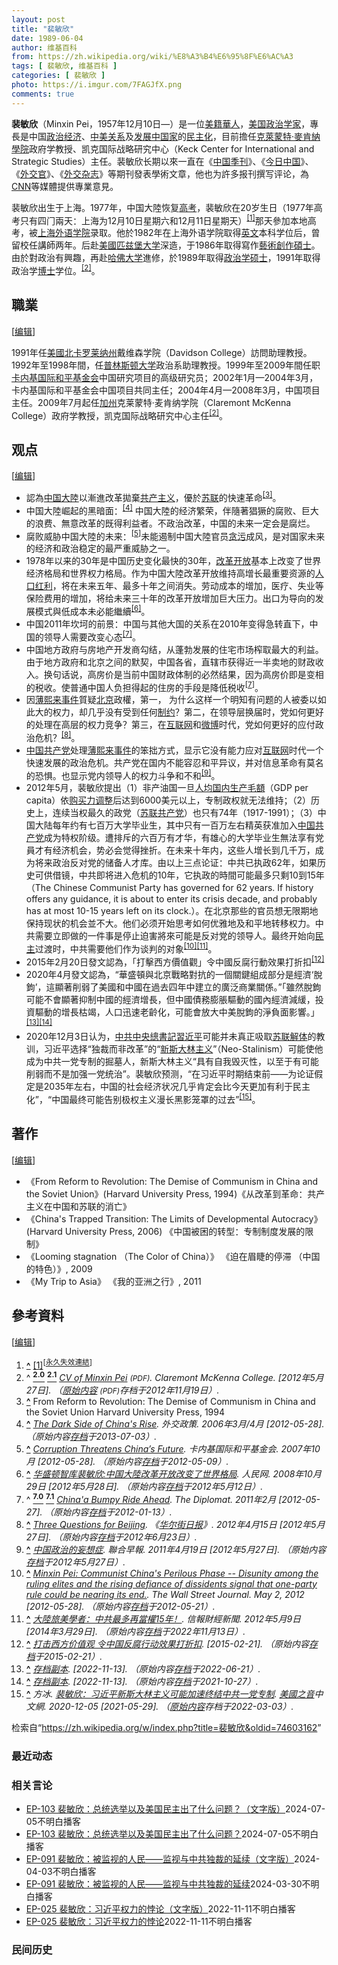 ```yaml
---
layout: post
title: "裴敏欣"
date: 1989-06-04
author: 维基百科
from: https://zh.wikipedia.org/wiki/%E8%A3%B4%E6%95%8F%E6%AC%A3
tags: [ 裴敏欣, 维基百科 ]
categories: [ 裴敏欣 ]
photo: https://i.imgur.com/7FAGJfX.png
comments: true
---
```

<div class="mw-content-ltr mw-parser-output" lang="zh" dir="ltr"><div id="noteTA-b5558f39" class="noteTA"><div class="noteTA-local"><div data-noteta-code="zh-hans:外交学者; zh-tw:外交家; zh-hk:外交家;"></div></div></div>
<style data-mw-deduplicate="TemplateStyles:r83732082">.mw-parser-output .infobox-subbox{padding:0;border:none;margin:-3px;width:auto;min-width:100%;font-size:100%;clear:none;float:none;background-color:transparent}.mw-parser-output .infobox-3cols-child{margin:auto}.mw-parser-output .infobox .navbar{font-size:100%}body.skin-minerva .mw-parser-output .infobox-header,body.skin-minerva .mw-parser-output .infobox-subheader,body.skin-minerva .mw-parser-output .infobox-above,body.skin-minerva .mw-parser-output .infobox-title,body.skin-minerva .mw-parser-output .infobox-image,body.skin-minerva .mw-parser-output .infobox-full-data,body.skin-minerva .mw-parser-output .infobox-below{text-align:center}@media screen{html.skin-theme-clientpref-night .mw-parser-output .infobox-full-data:not(.notheme)>div:not(.notheme)[style]{background:#1f1f23!important;color:#f8f9fa}@media screen and (prefers-color-scheme:dark){html.skin-theme-clientpref-os .mw-parser-output .infobox-full-data:not(.notheme) div:not(.notheme){background:#1f1f23!important;color:#f8f9fa}}html.skin-theme-clientpref-night .mw-parser-output .infobox td div:not(.notheme)[style]{background:transparent!important;color:var(--color-base,#202122)}@media screen and (prefers-color-scheme:dark){html.skin-theme-clientpref-os .mw-parser-output .infobox td div:not(.notheme)[style]{background:transparent!important;color:var(--color-base,#202122)}}html.skin-theme-clientpref-night .mw-parser-output .infobox td div.NavHead:not(.notheme)[style]{background:transparent!important}}@media screen and (prefers-color-scheme:dark){html.skin-theme-clientpref-os .mw-parser-output .infobox td div.NavHead:not(.notheme)[style]{background:transparent!important}}@media(min-width:640px){body.skin--responsive .mw-parser-output .infobox-table{display:table!important}body.skin--responsive .mw-parser-output .infobox-table>caption{display:table-caption!important}body.skin--responsive .mw-parser-output .infobox-table>tbody{display:table-row-group}body.skin--responsive .mw-parser-output .infobox-table tr{display:table-row!important}body.skin--responsive .mw-parser-output .infobox-table th,body.skin--responsive .mw-parser-output .infobox-table td{padding-left:inherit;padding-right:inherit}}</style>
<p><b>裴敏欣</b>（Minxin Pei，1957年12月10日<span class="useeditintro" title="Template:BLP editintro">—</span>）是一位<a href="/wiki/%E7%BE%8E%E7%B1%8D%E8%8F%AF%E4%BA%BA" class="mw-redirect" title="美籍華人">美籍華人</a>，<a href="/wiki/%E7%BE%8E%E5%9B%BD" title="美国">美国</a><a href="/wiki/%E6%94%BF%E6%B2%BB%E5%AD%A6%E5%AE%B6" title="政治学家">政治学家</a>，專長是中国<a href="/wiki/%E6%94%BF%E6%B2%BB" title="政治">政治</a><a href="/wiki/%E7%BB%8F%E6%B5%8E" title="经济">经济</a>、<a href="/wiki/%E4%B8%AD%E7%BE%8E%E5%85%B3%E7%B3%BB" title="中美关系">中美关系</a>及<a href="/wiki/%E5%8F%91%E5%B1%95%E4%B8%AD%E5%9B%BD%E5%AE%B6" title="发展中国家">发展中国家</a>的<a href="/wiki/%E6%B0%91%E4%B8%BB%E5%8C%96" title="民主化">民主化</a>，目前擔任<a href="/wiki/%E5%85%8B%E8%90%8A%E8%92%99%E7%89%B9%C2%B7%E9%BA%A5%E8%82%AF%E7%B4%8D%E5%AD%B8%E9%99%A2" title="克萊蒙特·麥肯納學院">克萊蒙特·麥肯納學院</a>政府学教授、凯克国际战略研究中心（Keck Center for International and Strategic Studies）主任。裴敏欣长期以來一直在《<a href="/wiki/%E4%B8%AD%E5%9B%BD%E5%AD%A3%E5%88%8A" title="中国季刊">中国季刊</a>》、《<a href="/wiki/%E4%BB%8A%E6%97%A5%E4%B8%AD%E5%9B%BD" title="今日中国">今日中国</a>》、《<a href="/wiki/%E5%A4%96%E4%BA%A4%E5%AE%B6_(%E9%9B%9C%E8%AA%8C)" title="外交家 (雜誌)">外交官</a>》、《<a href="/wiki/%E5%A4%96%E4%BA%A4_(%E6%9D%82%E5%BF%97)" title="外交 (杂志)">外交杂志</a>》等期刊發表學術文章，他也为許多报刊撰写评论，為<a href="/wiki/CNN" class="mw-redirect" title="CNN">CNN</a>等媒體提供專業意見。
</p>
<meta property="mw:PageProp/toc">
<div class="mw-heading mw-heading2"></div>
<p>裴敏欣出生于上海。1977年，中国大陸恢复<a href="/wiki/%E6%99%AE%E9%80%9A%E9%AB%98%E7%AD%89%E5%AD%A6%E6%A0%A1%E6%8B%9B%E7%94%9F%E5%85%A8%E5%9B%BD%E7%BB%9F%E4%B8%80%E8%80%83%E8%AF%95" title="普通高等学校招生全国统一考试">高考</a>，裴敏欣在20岁生日（1977年高考只有四门兩天：上海为12月10日星期六和12月11日星期天）<sup id="cite_ref-1" class="reference"><a href="#cite_note-1"><span class="cite-bracket">[</span>1<span class="cite-bracket">]</span></a></sup>那天參加本地高考，被<a href="/wiki/%E4%B8%8A%E6%B5%B7%E5%A4%96%E5%9B%BD%E8%AF%AD%E5%A4%A7%E5%AD%A6" title="上海外国语大学">上海外语学院</a>录取。他於1982年在上海外语学院取得<a href="/wiki/%E8%8B%B1%E6%96%87" class="mw-redirect" title="英文">英文</a>本科学位后，曾留校任講師两年。后赴<a href="/wiki/%E7%BE%8E%E5%9C%8B" class="mw-redirect" title="美國">美國</a><a href="/wiki/%E5%8C%B9%E5%85%B9%E5%A0%A1%E5%A4%A7%E5%AD%A6" class="mw-redirect" title="匹兹堡大学">匹兹堡大学</a>深造，于1986年取得寫作<a href="/wiki/%E8%97%9D%E8%A1%93%E5%89%B5%E4%BD%9C%E7%A2%A9%E5%A3%AB" title="藝術創作碩士">藝術創作碩士</a>。由於對政治有興趣，再赴<a href="/wiki/%E5%93%88%E4%BD%9B%E5%A4%A7%E5%AD%A6" title="哈佛大学">哈佛大学</a>進修，於1989年取得<a href="/wiki/%E6%94%BF%E6%B2%BB%E5%AD%A6" title="政治学">政治学</a><a href="/wiki/%E7%A1%95%E5%A3%AB" title="硕士">硕士</a>，1991年取得政治学<a href="/wiki/%E5%8D%9A%E5%A3%AB" title="博士">博士</a>学位。<sup id="cite_ref-CKC_2-0" class="reference"><a href="#cite_note-CKC-2"><span class="cite-bracket">[</span>2<span class="cite-bracket">]</span></a></sup>。
</p>
<div class="mw-heading mw-heading2"><h2 id="職業"><span id=".E8.81.B7.E6.A5.AD"></span>職業</h2><span class="mw-editsection"><span class="mw-editsection-bracket">[</span><a href="/w/index.php?title=%E8%A3%B4%E6%95%8F%E6%AC%A3&amp;action=edit&amp;section=2" title="编辑章节：職業"><span>编辑</span></a><span class="mw-editsection-bracket">]</span></span></div>
<p>1991年任<a href="/wiki/%E7%BE%8E%E5%9C%8B" class="mw-redirect" title="美國">美國</a><a href="/wiki/%E5%8C%97%E5%8D%A1%E7%BD%97%E8%8E%B1%E7%BA%B3%E5%B7%9E" class="mw-redirect" title="北卡罗莱纳州">北卡罗莱纳州</a>戴维森学院（Davidson College）訪問助理教授。1992年至1998年間，任<a href="/wiki/%E6%99%AE%E6%9E%97%E6%96%AF%E9%A1%BF%E5%A4%A7%E5%AD%A6" title="普林斯顿大学">普林斯顿大学</a>政治系助理教授。1999年至2009年間任职<a href="/wiki/%E5%8D%A1%E5%86%85%E5%9F%BA%E5%9B%BD%E9%99%85%E5%92%8C%E5%B9%B3%E5%9F%BA%E9%87%91%E4%BC%9A" title="卡内基国际和平基金会">卡内基国际和平基金会</a>中国研究项目的高级研究员；2002年1月—2004年3月，卡内基国际和平基金会中国项目共同主任；2004年4月—2008年3月，中国项目主任。2009年7月起任<a href="/wiki/%E5%8A%A0%E5%B7%9E" class="mw-redirect" title="加州">加州</a>克莱蒙特·麦肯纳学院（Claremont McKenna College）政府学教授，凯克国际战略研究中心主任<sup id="cite_ref-CKC_2-1" class="reference"><a href="#cite_note-CKC-2"><span class="cite-bracket">[</span>2<span class="cite-bracket">]</span></a></sup>。
</p>
<div class="mw-heading mw-heading2"><h2 id="观点"><span id=".E8.A7.82.E7.82.B9"></span>观点</h2><span class="mw-editsection"><span class="mw-editsection-bracket">[</span><a href="/w/index.php?title=%E8%A3%B4%E6%95%8F%E6%AC%A3&amp;action=edit&amp;section=3" title="编辑章节：观点"><span>编辑</span></a><span class="mw-editsection-bracket">]</span></span></div>
<ul><li>認為<a href="/wiki/%E4%B8%AD%E5%9B%BD%E5%A4%A7%E9%99%86" title="中国大陆">中国大陸</a>以漸進改革拋棄<a href="/wiki/%E5%85%B1%E4%BA%A7%E4%B8%BB%E4%B9%89" title="共产主义">共产主义</a>，優於<a href="/wiki/%E8%8B%8F%E8%81%94" title="苏联">苏联</a>的快速革命<sup id="cite_ref-3" class="reference"><a href="#cite_note-3"><span class="cite-bracket">[</span>3<span class="cite-bracket">]</span></a></sup>。</li>
<li>中国大陸崛起的黑暗面：<sup id="cite_ref-4" class="reference"><a href="#cite_note-4"><span class="cite-bracket">[</span>4<span class="cite-bracket">]</span></a></sup> 中国大陸的经济繁荣，伴隨著猖獗的腐败、巨大的浪费、無意改革的既得利益者。不政治改革，中国的未来一定会是腐烂。</li>
<li>腐败威胁中国大陸的未来：<sup id="cite_ref-5" class="reference"><a href="#cite_note-5"><span class="cite-bracket">[</span>5<span class="cite-bracket">]</span></a></sup>未能遏制中国大陸官员<a href="/wiki/%E8%B4%AA%E6%B1%A1" title="贪污">贪污</a>成风，是对国家未来的经济和政治稳定的最严重威胁之一。</li>
<li>1978年以来的30年是中国历史变化最快的30年，<a href="/wiki/%E6%94%B9%E9%9D%A9%E5%BC%80%E6%94%BE" title="改革开放">改革开放</a>基本上改变了世界经济格局和世界权力格局。作为中国大陸改革开放维持高增长最重要资源的<a href="/wiki/%E4%BA%BA%E5%8F%A3%E7%BA%A2%E5%88%A9" title="人口红利">人口红利</a>，将在未来五年、最多十年之间消失。劳动成本的增加，医疗、失业等保险费用的增加，将给未来三十年的改革开放增加巨大压力。出口为导向的发展模式與低成本未必能繼續<sup id="cite_ref-6" class="reference"><a href="#cite_note-6"><span class="cite-bracket">[</span>6<span class="cite-bracket">]</span></a></sup>。</li>
<li>中国2011年坎坷的前景：中国与其他大国的关系在2010年变得急转直下，中国的领导人需要改变心态<sup id="cite_ref-坎坷_7-0" class="reference"><a href="#cite_note-坎坷-7"><span class="cite-bracket">[</span>7<span class="cite-bracket">]</span></a></sup>。</li>
<li>中国地方政府与房地产开发商勾结，从蓬勃发展的住宅市场榨取最大的利益。由于地方政府和北京之间的默契，中国各省，直辖市获得近一半卖地的财政收入。换句话说，高房价是当前中国财政体制的必然结果，因为高房价即是变相的税收。使普通中国人负担得起的住房的手段是降低税收<sup id="cite_ref-坎坷_7-1" class="reference"><a href="#cite_note-坎坷-7"><span class="cite-bracket">[</span>7<span class="cite-bracket">]</span></a></sup>。</li>
<li>因<a href="/wiki/%E8%96%84%E7%86%99%E6%9D%A5%E4%BA%8B%E4%BB%B6" title="薄熙来事件">薄熙来事件</a>質疑<a href="/wiki/%E5%8C%97%E4%BA%AC" class="mw-redirect" title="北京">北京</a>政權，第一， 为什么这样一个明知有问题的人被委以如此大的权力，却几乎没有受到任何<a href="/wiki/%E6%AC%8A%E5%8A%9B%E5%88%86%E7%AB%8B" title="權力分立">制约</a>？第二，在领导层换届时，党如何更好的处理在高层的权力竞争？第三，在<a href="/wiki/%E4%BA%92%E8%81%94%E7%BD%91" title="互联网">互联网</a>和<a href="/wiki/%E5%BE%AE%E5%8D%9A" class="mw-redirect" title="微博">微博</a>时代，党如何更好的应付政治危机？<sup id="cite_ref-8" class="reference"><a href="#cite_note-8"><span class="cite-bracket">[</span>8<span class="cite-bracket">]</span></a></sup>。</li>
<li><a href="/wiki/%E4%B8%AD%E5%9B%BD%E5%85%B1%E4%BA%A7%E5%85%9A" title="中国共产党">中国共产党</a>处理<a href="/wiki/%E8%96%84%E7%86%99%E6%9D%A5%E4%BA%8B%E4%BB%B6" title="薄熙来事件">薄熙来事件</a>的笨拙方式，显示它没有能力应对<a href="/wiki/%E4%BA%92%E8%81%94%E7%BD%91" title="互联网">互联网</a>时代一个快速发展的政治危机。共产党在国内不能容忍和平异议，并对信息革命有莫名的恐惧。也显示党内领导人的权力斗争和不和<sup id="cite_ref-9" class="reference"><a href="#cite_note-9"><span class="cite-bracket">[</span>9<span class="cite-bracket">]</span></a></sup>。</li>
<li>2012年5月，裴敏欣提出（1）非产油国一旦<a href="/wiki/%E5%90%84%E5%9B%BD%E4%BA%BA%E5%9D%87%E5%9B%BD%E5%86%85%E7%94%9F%E4%BA%A7%E6%80%BB%E5%80%BC%E5%88%97%E8%A1%A8_(%E8%B4%AD%E4%B9%B0%E5%8A%9B%E5%B9%B3%E4%BB%B7)" class="mw-redirect" title="各国人均国内生产总值列表 (购买力平价)">人均国内生产毛額</a>（GDP per capita）依<a href="/wiki/%E8%B4%AD%E4%B9%B0%E5%8A%9B%E5%B9%B3%E4%BB%B7" title="购买力平价">购买力调整</a>后达到6000美元以上，专制政权就无法维持；（2）历史上，连续当权最久的政党（<a href="/wiki/%E8%8B%8F%E8%81%94%E5%85%B1%E4%BA%A7%E5%85%9A" title="苏联共产党">苏联共产党</a>）也只有74年（1917-1991）；（3）中国大陆每年约有七百万大学毕业生，其中只有一百万左右精英获准加入<a href="/wiki/%E4%B8%AD%E5%9B%BD%E5%85%B1%E4%BA%A7%E5%85%9A" title="中国共产党">中国共产党</a>成为特权阶级。遭排斥的六百万有才华，有雄心的大学毕业生無法享有党員才有经济机会，势必会觉得挫折。在未来十年内，这些人增长到几千万，成为将来政治反对党的储备人才库。由以上三点论证：中共已执政62年，如果历史可供借镜，中共即将进入危机的10年，它执政的時間可能最多只剩10到15年（The Chinese Communist Party has governed for 62 years. If history offers any guidance, it is about to enter its crisis decade, and probably has at most 10-15 years left on its clock.）。在北京那些的官员想无限期地保持现状的机会並不大。他们必须开始思考如何优雅地及和平地转移权力。中共需要立即做的一件事是停止迫害將來可能是反对党的领导人。最终开始向<a href="/wiki/%E6%B0%91%E4%B8%BB" title="民主">民主</a>过渡时，中共需要他们作为谈判的对象<sup id="cite_ref-10" class="reference"><a href="#cite_note-10"><span class="cite-bracket">[</span>10<span class="cite-bracket">]</span></a></sup><sup id="cite_ref-11" class="reference"><a href="#cite_note-11"><span class="cite-bracket">[</span>11<span class="cite-bracket">]</span></a></sup>。</li>
<li>2015年2月20日發文認為，「打擊西方價值觀」令中國反腐行動效果打折扣<sup id="cite_ref-12" class="reference"><a href="#cite_note-12"><span class="cite-bracket">[</span>12<span class="cite-bracket">]</span></a></sup></li>
<li>2020年4月發文認為，“華盛頓與北京戰略對抗的一個關鍵組成部分是經濟‘脫鉤’，這顯著削弱了美國和中國在過去四年中建立的廣泛商業關係。”「雖然脫鉤可能不會顯著抑制中國的經濟增長，但中國債務膨脹驅動的國內經濟減緩，投資驅動的增長枯竭，人口迅速老齡化，可能會放大中美脫鉤的淨負面影響。」<sup id="cite_ref-13" class="reference"><a href="#cite_note-13"><span class="cite-bracket">[</span>13<span class="cite-bracket">]</span></a></sup><sup id="cite_ref-14" class="reference"><a href="#cite_note-14"><span class="cite-bracket">[</span>14<span class="cite-bracket">]</span></a></sup></li>
<li>2020年12月3日认为，<a href="/wiki/%E4%B8%AD%E5%85%B1%E4%B8%AD%E5%A4%AE%E7%B8%BD%E6%9B%B8%E8%A8%98" class="mw-redirect" title="中共中央總書記">中共中央總書記</a><a href="/wiki/%E7%BF%92%E8%BF%91%E5%B9%B3" class="mw-redirect" title="習近平">習近平</a>可能并未真正吸取<a href="/wiki/%E8%8B%8F%E8%81%94%E8%A7%A3%E4%BD%93" title="苏联解体">苏联解体</a>的教训，习近平选择“独裁而非改革”的“<a href="/wiki/%E6%96%B0%E6%96%AF%E5%A4%A7%E6%9E%97%E4%B8%BB%E4%B9%89" title="新斯大林主义">新斯大林主义</a>”（Neo-Stalinism）可能使他成为中共一党专制的掘墓人，新斯大林主义“具有自我毁灭性，以至于有可能削弱而不是加强一党统治”。裴敏欣预测，“在习近平时期结束前——为论证假定是2035年左右，中国的社会经济状况几乎肯定会比今天更加有利于民主化”，“中国最终可能告别极权主义漫长黑影笼罩的过去”<sup id="cite_ref-15" class="reference"><a href="#cite_note-15"><span class="cite-bracket">[</span>15<span class="cite-bracket">]</span></a></sup>。</li></ul>
<div class="mw-heading mw-heading2"><h2 id="著作"><span id=".E8.91.97.E4.BD.9C"></span>著作</h2><span class="mw-editsection"><span class="mw-editsection-bracket">[</span><a href="/w/index.php?title=%E8%A3%B4%E6%95%8F%E6%AC%A3&amp;action=edit&amp;section=4" title="编辑章节：著作"><span>编辑</span></a><span class="mw-editsection-bracket">]</span></span></div>
<ul><li>《From Reform to Revolution: The Demise of Communism in China and the Soviet Union》(Harvard University Press, 1994)《从改革到革命：共产主义在中国和苏联的消亡》</li>
<li>《China's Trapped Transition: The Limits of Developmental Autocracy》(Harvard University Press, 2006) 《中国被困的转型：专制制度发展的限制》</li>
<li>《Looming stagnation （The Color of China）》 《迫在眉睫的停滞 （中国的特色）》, 2009</li>
<li>《My Trip to Asia》 《我的亚洲之行》, 2011</li></ul>
<div class="mw-heading mw-heading2"><h2 id="參考資料"><span id=".E5.8F.83.E8.80.83.E8.B3.87.E6.96.99"></span>參考資料</h2><span class="mw-editsection"><span class="mw-editsection-bracket">[</span><a href="/w/index.php?title=%E8%A3%B4%E6%95%8F%E6%AC%A3&amp;action=edit&amp;section=5" title="编辑章节：參考資料"><span>编辑</span></a><span class="mw-editsection-bracket">]</span></span></div>
<div class="reflist" style="list-style-type: decimal;">
<ol class="references">
<li id="cite_note-1"><span class="mw-cite-backlink"><b><a href="#cite_ref-1">^</a></b></span> <span class="reference-text"><a rel="nofollow" class="external autonumber" href="http://archives.cnd.org/HXWK/author/CHEN-Xiangyang/kd071022-2.gb.html忆1977年高考">[1]</a><sup class="noprint Inline-Template"><span style="white-space: nowrap;">[<a href="/wiki/Wikipedia:%E5%A4%B1%E6%95%88%E9%93%BE%E6%8E%A5" title="Wikipedia:失效链接"><span title="自2018年6月失效">永久失效連結</span></a>]</span></sup></span>
</li>
<li id="cite_note-CKC-2"><span class="mw-cite-backlink">^ <a href="#cite_ref-CKC_2-0"><sup><b>2.0</b></sup></a> <a href="#cite_ref-CKC_2-1"><sup><b>2.1</b></sup></a></span> <span class="reference-text"><cite class="citation web"><a rel="nofollow" class="external text" href="https://web.archive.org/web/20121119001507/http://www.claremontmckenna.edu/govt/CV/mpei_june2011.pdf">CV of Minxin Pei</a> <span style="font-size:85%;">(PDF)</span>. Claremont McKenna College.  <span class="reference-accessdate"> [2012年5月27日]</span>. （<a rel="nofollow" class="external text" href="http://www.claremontmckenna.edu/govt/CV/mpei_june2011.pdf">原始内容</a> <span style="font-size:85%;">(PDF)</span>存档于2012年11月19日）.</cite><span title="ctx_ver=Z39.88-2004&amp;rfr_id=info%3Asid%2Fzh.wikipedia.org%3A%E8%A3%B4%E6%95%8F%E6%AC%A3&amp;rft.btitle=CV+of+Minxin+Pei&amp;rft.genre=unknown&amp;rft.pub=Claremont+McKenna+College&amp;rft_id=http%3A%2F%2Fwww.claremontmckenna.edu%2Fgovt%2FCV%2Fmpei_june2011.pdf&amp;rft_val_fmt=info%3Aofi%2Ffmt%3Akev%3Amtx%3Abook" class="Z3988"><span style="display:none;">&nbsp;</span></span></span>
</li>
<li id="cite_note-3"><span class="mw-cite-backlink"><b><a href="#cite_ref-3">^</a></b></span> <span class="reference-text">From Reform to Revolution: The Demise of Communism in China and the Soviet Union Harvard University Press, 1994</span>
</li>
<li id="cite_note-4"><span class="mw-cite-backlink"><b><a href="#cite_ref-4">^</a></b></span> <span class="reference-text"><cite class="citation web"><a rel="nofollow" class="external text" href="http://www.carnegieendowment.org/2006/03/01/dark-side-of-china-s-rise/a5i">The Dark Side of China's Rise</a>. 外交政策. 2006年3月/4月 <span class="reference-accessdate"> [<span class="nowrap">2012-05-28</span>]</span>. （原始内容<a rel="nofollow" class="external text" href="https://web.archive.org/web/20130703185620/http://carnegieendowment.org/2006/03/01/dark-side-of-china-s-rise/a5i">存档</a>于2013-07-03）.</cite><span title="ctx_ver=Z39.88-2004&amp;rfr_id=info%3Asid%2Fzh.wikipedia.org%3A%E8%A3%B4%E6%95%8F%E6%AC%A3&amp;rft.btitle=The+Dark+Side+of+China%27s+Rise&amp;rft.genre=unknown&amp;rft.pub=%E5%A4%96%E4%BA%A4%E6%94%BF%E7%AD%96&amp;rft_id=http%3A%2F%2Fwww.carnegieendowment.org%2F2006%2F03%2F01%2Fdark-side-of-china-s-rise%2Fa5i&amp;rft_val_fmt=info%3Aofi%2Ffmt%3Akev%3Amtx%3Abook" class="Z3988"><span style="display:none;">&nbsp;</span></span> <span style="display:none;font-size:100%" class="error citation-comment">请检查<code style="color:inherit; border:inherit; padding:inherit;">|date=</code>中的日期值 (<a href="/wiki/Help:%E5%BC%95%E6%96%87%E6%A0%BC%E5%BC%8F1%E9%94%99%E8%AF%AF#bad_date" title="Help:引文格式1错误">帮助</a>)</span></span>
</li>
<li id="cite_note-5"><span class="mw-cite-backlink"><b><a href="#cite_ref-5">^</a></b></span> <span class="reference-text"><cite class="citation web"><a rel="nofollow" class="external text" href="http://www.carnegieendowment.org/2007/10/09/corruption-threatens-china-s-future/d5z">Corruption Threatens China’s Future</a>. 卡内基国际和平基金会. 2007年10月 <span class="reference-accessdate"> [<span class="nowrap">2012-05-28</span>]</span>. （原始内容<a rel="nofollow" class="external text" href="https://web.archive.org/web/20120509194931/http://www.carnegieendowment.org/2007/10/09/corruption%2Dthreatens%2Dchina%2Ds%2Dfuture/d5z">存档</a>于2012-05-09）.</cite><span title="ctx_ver=Z39.88-2004&amp;rfr_id=info%3Asid%2Fzh.wikipedia.org%3A%E8%A3%B4%E6%95%8F%E6%AC%A3&amp;rft.btitle=Corruption+Threatens+China%E2%80%99s+Future&amp;rft.date=2007-10&amp;rft.genre=unknown&amp;rft.pub=%E5%8D%A1%E5%86%85%E5%9F%BA%E5%9B%BD%E9%99%85%E5%92%8C%E5%B9%B3%E5%9F%BA%E9%87%91%E4%BC%9A&amp;rft_id=http%3A%2F%2Fwww.carnegieendowment.org%2F2007%2F10%2F09%2Fcorruption-threatens-china-s-future%2Fd5z&amp;rft_val_fmt=info%3Aofi%2Ffmt%3Akev%3Amtx%3Abook" class="Z3988"><span style="display:none;">&nbsp;</span></span></span>
</li>
<li id="cite_note-6"><span class="mw-cite-backlink"><b><a href="#cite_ref-6">^</a></b></span> <span class="reference-text"><cite class="citation news"><a rel="nofollow" class="external text" href="http://world.people.com.cn/GB/14549/8250685.html">华盛顿智库裴敏欣:中国大陸改革开放改变了世界格局</a>. 人民网. 2008年10月29日 <span class="reference-accessdate"> [2012年5月28日]</span>. （原始内容<a rel="nofollow" class="external text" href="https://web.archive.org/web/20120512024216/http://world.people.com.cn/GB/14549/8250685.html">存档</a>于2012年5月12日）.</cite><span title="ctx_ver=Z39.88-2004&amp;rfr_id=info%3Asid%2Fzh.wikipedia.org%3A%E8%A3%B4%E6%95%8F%E6%AC%A3&amp;rft.atitle=%E5%8D%8E%E7%9B%9B%E9%A1%BF%E6%99%BA%E5%BA%93%E8%A3%B4%E6%95%8F%E6%AC%A3%3A%E4%B8%AD%E5%9B%BD%E5%A4%A7%E9%99%B8%E6%94%B9%E9%9D%A9%E5%BC%80%E6%94%BE%E6%94%B9%E5%8F%98%E4%BA%86%E4%B8%96%E7%95%8C%E6%A0%BC%E5%B1%80&amp;rft.date=2008-10-29&amp;rft.genre=article&amp;rft_id=http%3A%2F%2Fworld.people.com.cn%2FGB%2F14549%2F8250685.html&amp;rft_val_fmt=info%3Aofi%2Ffmt%3Akev%3Amtx%3Ajournal" class="Z3988"><span style="display:none;">&nbsp;</span></span></span>
</li>
<li id="cite_note-坎坷-7"><span class="mw-cite-backlink">^ <a href="#cite_ref-坎坷_7-0"><sup><b>7.0</b></sup></a> <a href="#cite_ref-坎坷_7-1"><sup><b>7.1</b></sup></a></span> <span class="reference-text"><cite class="citation web"><a rel="nofollow" class="external text" href="http://the-diplomat.com/whats-next-china/chinas-bumpy-ride-ahead/?utm_source=feedburner&amp;utm_medium=feed&amp;utm_campaign=Feed:+the-diplomat+(The+Diplomat+RSS)">China'a Bumpy Ride Ahead</a>. The Diplomat. 2011年2月 <span class="reference-accessdate"> [<span class="nowrap">2012-05-27</span>]</span>. （原始内容<a rel="nofollow" class="external text" href="https://web.archive.org/web/20120113183320/http://the-diplomat.com/whats-next-china/chinas-bumpy-ride-ahead/?utm_source=feedburner&amp;utm_medium=feed&amp;utm_campaign=Feed:+the-diplomat+(The+Diplomat+RSS)">存档</a>于2012-01-13）.</cite><span title="ctx_ver=Z39.88-2004&amp;rfr_id=info%3Asid%2Fzh.wikipedia.org%3A%E8%A3%B4%E6%95%8F%E6%AC%A3&amp;rft.btitle=China%27a+Bumpy+Ride+Ahead&amp;rft.date=2011-02&amp;rft.genre=unknown&amp;rft.pub=The+Diplomat&amp;rft_id=http%3A%2F%2Fthe-diplomat.com%2Fwhats-next-china%2Fchinas-bumpy-ride-ahead%2F%3Futm_source%3Dfeedburner%26utm_medium%3Dfeed%26utm_campaign%3DFeed%3A%2Bthe-diplomat%2B%28The%2BDiplomat%2BRSS%29&amp;rft_val_fmt=info%3Aofi%2Ffmt%3Akev%3Amtx%3Abook" class="Z3988"><span style="display:none;">&nbsp;</span></span></span>
</li>
<li id="cite_note-8"><span class="mw-cite-backlink"><b><a href="#cite_ref-8">^</a></b></span> <span class="reference-text"><cite class="citation news"><a rel="nofollow" class="external text" href="http://online.wsj.com/article/SB10001424052702304299304577345420696392252.html">Three Questions for Beijing</a>. 《<a href="/wiki/%E5%8D%8E%E5%B0%94%E8%A1%97%E6%97%A5%E6%8A%A5" title="华尔街日报">华尔街日报</a>》. 2012年4月15日 <span class="reference-accessdate"> [2012年5月27日]</span>. （原始内容<a rel="nofollow" class="external text" href="https://web.archive.org/web/20120623095346/http://online.wsj.com/article/SB10001424052702304299304577345420696392252.html">存档</a>于2012年6月23日）.</cite><span title="ctx_ver=Z39.88-2004&amp;rfr_id=info%3Asid%2Fzh.wikipedia.org%3A%E8%A3%B4%E6%95%8F%E6%AC%A3&amp;rft.atitle=Three+Questions+for+Beijing&amp;rft.date=2012-04-15&amp;rft.genre=article&amp;rft_id=http%3A%2F%2Fonline.wsj.com%2Farticle%2FSB10001424052702304299304577345420696392252.html&amp;rft_val_fmt=info%3Aofi%2Ffmt%3Akev%3Amtx%3Ajournal" class="Z3988"><span style="display:none;">&nbsp;</span></span></span>
</li>
<li id="cite_note-9"><span class="mw-cite-backlink"><b><a href="#cite_ref-9">^</a></b></span> <span class="reference-text"><cite class="citation news"><a rel="nofollow" class="external text" href="http://www.zaobao.com/special/forum/pages8/forum_zp120419.shtml">中国政治的妄想症</a>. 聯合早報. 2011年4月19日 <span class="reference-accessdate"> [2012年5月27日]</span>. （原始内容<a rel="nofollow" class="external text" href="https://web.archive.org/web/20120527111334/http://www.zaobao.com/special/forum/pages8/forum_zp120419.shtml">存档</a>于2012年5月27日）.</cite><span title="ctx_ver=Z39.88-2004&amp;rfr_id=info%3Asid%2Fzh.wikipedia.org%3A%E8%A3%B4%E6%95%8F%E6%AC%A3&amp;rft.atitle=%E4%B8%AD%E5%9B%BD%E6%94%BF%E6%B2%BB%E7%9A%84%E5%A6%84%E6%83%B3%E7%97%87&amp;rft.date=2011-04-19&amp;rft.genre=article&amp;rft_id=http%3A%2F%2Fwww.zaobao.com%2Fspecial%2Fforum%2Fpages8%2Fforum_zp120419.shtml&amp;rft_val_fmt=info%3Aofi%2Ffmt%3Akev%3Amtx%3Ajournal" class="Z3988"><span style="display:none;">&nbsp;</span></span></span>
</li>
<li id="cite_note-10"><span class="mw-cite-backlink"><b><a href="#cite_ref-10">^</a></b></span> <span class="reference-text"><cite class="citation news"><a rel="nofollow" class="external text" href="http://online.wsj.com/article/SB10001424052702304746604577380073854822072.html">Minxin Pei: Communist China's Perilous Phase -- Disunity among the ruling elites and the rising defiance of dissidents signal that one-party rule could be nearing its end.</a>. The Wall Street Journal. May 2, 2012 <span class="reference-accessdate"> [<span class="nowrap">2012-05-28</span>]</span>. （原始内容<a rel="nofollow" class="external text" href="https://web.archive.org/web/20120521031152/http://online.wsj.com/article/SB10001424052702304746604577380073854822072.html">存档</a>于2012-05-21）.</cite><span title="ctx_ver=Z39.88-2004&amp;rfr_id=info%3Asid%2Fzh.wikipedia.org%3A%E8%A3%B4%E6%95%8F%E6%AC%A3&amp;rft.atitle=Minxin+Pei%3A+Communist+China%27s+Perilous+Phase+--+Disunity+among+the+ruling+elites+and+the+rising+defiance+of+dissidents+signal+that+one-party+rule+could+be+nearing+its+end.&amp;rft.date=2012-05-02&amp;rft.genre=article&amp;rft_id=http%3A%2F%2Fonline.wsj.com%2Farticle%2FSB10001424052702304746604577380073854822072.html&amp;rft_val_fmt=info%3Aofi%2Ffmt%3Akev%3Amtx%3Ajournal" class="Z3988"><span style="display:none;">&nbsp;</span></span></span>
</li>
<li id="cite_note-11"><span class="mw-cite-backlink"><b><a href="#cite_ref-11">^</a></b></span> <span class="reference-text"><cite class="citation news"><a rel="nofollow" class="external text" href="https://www.hkej.com/template/forum/php/forum_details.php?blog_posts_id=84883">大陸旅美學者：中共最多再當權15年！</a>. 信報財經新聞. 2012年5月9日 <span class="reference-accessdate"> [2014年3月29日]</span>. （原始内容<a rel="nofollow" class="external text" href="https://web.archive.org/web/20221113183117/http://forum.hkej.com/forum/index.html">存档</a>于2022年11月13日）.</cite><span title="ctx_ver=Z39.88-2004&amp;rfr_id=info%3Asid%2Fzh.wikipedia.org%3A%E8%A3%B4%E6%95%8F%E6%AC%A3&amp;rft.atitle=%E5%A4%A7%E9%99%B8%E6%97%85%E7%BE%8E%E5%AD%B8%E8%80%85%EF%BC%9A%E4%B8%AD%E5%85%B1%E6%9C%80%E5%A4%9A%E5%86%8D%E7%95%B6%E6%AC%8A15%E5%B9%B4%EF%BC%81&amp;rft.date=2012-05-09&amp;rft.genre=article&amp;rft_id=https%3A%2F%2Fwww.hkej.com%2Ftemplate%2Fforum%2Fphp%2Fforum_details.php%3Fblog_posts_id%3D84883&amp;rft_val_fmt=info%3Aofi%2Ffmt%3Akev%3Amtx%3Ajournal" class="Z3988"><span style="display:none;">&nbsp;</span></span></span>
</li>
<li id="cite_note-12"><span class="mw-cite-backlink"><b><a href="#cite_ref-12">^</a></b></span> <span class="reference-text"><cite class="citation web"><a rel="nofollow" class="external text" href="http://www.nanzao.com/sc/china/48281/da-ji-xi-fang-jie-zhi-guan-ling-zhong-guo-fan-fu-xing-dong-xiao-guo-da-zhe-kou">打击西方价值观 令中国反腐行动效果打折扣</a>.  <span class="reference-accessdate"> [<span class="nowrap">2015-02-21</span>]</span>. （原始内容<a rel="nofollow" class="external text" href="https://web.archive.org/web/20150221055420/http://www.nanzao.com/sc/china/48281/da-ji-xi-fang-jie-zhi-guan-ling-zhong-guo-fan-fu-xing-dong-xiao-guo-da-zhe-kou">存档</a>于2015-02-21）.</cite><span title="ctx_ver=Z39.88-2004&amp;rfr_id=info%3Asid%2Fzh.wikipedia.org%3A%E8%A3%B4%E6%95%8F%E6%AC%A3&amp;rft.btitle=%E6%89%93%E5%87%BB%E8%A5%BF%E6%96%B9%E4%BB%B7%E5%80%BC%E8%A7%82+%E4%BB%A4%E4%B8%AD%E5%9B%BD%E5%8F%8D%E8%85%90%E8%A1%8C%E5%8A%A8%E6%95%88%E6%9E%9C%E6%89%93%E6%8A%98%E6%89%A3&amp;rft.genre=unknown&amp;rft_id=http%3A%2F%2Fwww.nanzao.com%2Fsc%2Fchina%2F48281%2Fda-ji-xi-fang-jie-zhi-guan-ling-zhong-guo-fan-fu-xing-dong-xiao-guo-da-zhe-kou&amp;rft_val_fmt=info%3Aofi%2Ffmt%3Akev%3Amtx%3Abook" class="Z3988"><span style="display:none;">&nbsp;</span></span></span>
</li>
<li id="cite_note-13"><span class="mw-cite-backlink"><b><a href="#cite_ref-13">^</a></b></span> <span class="reference-text"><cite class="citation web"><a rel="nofollow" class="external text" href="https://www.foreignaffairs.com/press/2020-04-03/chinas-coming-upheaval">存档副本</a>.  <span class="reference-accessdate"> [<span class="nowrap">2022-11-13</span>]</span>. （原始内容<a rel="nofollow" class="external text" href="https://web.archive.org/web/20220621093221/https://www.foreignaffairs.com/press/2020-04-03/chinas-coming-upheaval">存档</a>于2022-06-21）.</cite><span title="ctx_ver=Z39.88-2004&amp;rfr_id=info%3Asid%2Fzh.wikipedia.org%3A%E8%A3%B4%E6%95%8F%E6%AC%A3&amp;rft.btitle=%E5%AD%98%E6%A1%A3%E5%89%AF%E6%9C%AC&amp;rft.genre=unknown&amp;rft_id=https%3A%2F%2Fwww.foreignaffairs.com%2Fpress%2F2020-04-03%2Fchinas-coming-upheaval&amp;rft_val_fmt=info%3Aofi%2Ffmt%3Akev%3Amtx%3Abook" class="Z3988"><span style="display:none;">&nbsp;</span></span></span>
</li>
<li id="cite_note-14"><span class="mw-cite-backlink"><b><a href="#cite_ref-14">^</a></b></span> <span class="reference-text"><cite class="citation web"><a rel="nofollow" class="external text" href="https://www.foreignaffairs.com/events/2020-05-06/foreign-affairs-mayjune-2020-issue-launch-webinar-chinas-coming-upheaval">存档副本</a>.  <span class="reference-accessdate"> [<span class="nowrap">2022-11-13</span>]</span>. （原始内容<a rel="nofollow" class="external text" href="https://web.archive.org/web/20211027013005/https://www.foreignaffairs.com/events/2020-05-06/foreign-affairs-mayjune-2020-issue-launch-webinar-chinas-coming-upheaval">存档</a>于2021-10-27）.</cite><span title="ctx_ver=Z39.88-2004&amp;rfr_id=info%3Asid%2Fzh.wikipedia.org%3A%E8%A3%B4%E6%95%8F%E6%AC%A3&amp;rft.btitle=%E5%AD%98%E6%A1%A3%E5%89%AF%E6%9C%AC&amp;rft.genre=unknown&amp;rft_id=https%3A%2F%2Fwww.foreignaffairs.com%2Fevents%2F2020-05-06%2Fforeign-affairs-mayjune-2020-issue-launch-webinar-chinas-coming-upheaval&amp;rft_val_fmt=info%3Aofi%2Ffmt%3Akev%3Amtx%3Abook" class="Z3988"><span style="display:none;">&nbsp;</span></span></span>
</li>
<li id="cite_note-15"><span class="mw-cite-backlink"><b><a href="#cite_ref-15">^</a></b></span> <span class="reference-text"><cite class="citation web">方冰. <a rel="nofollow" class="external text" href="https://web.archive.org/web/20220303193052/https://www.voachinese.com/a/totalitarianism-long-dark-shadow-over-china-minxin-pei-ned-xi-jinping/5687845.html">裴敏欣：习近平新斯大林主义可能加速终结中共一党专制</a>. <a href="/wiki/%E7%BE%8E%E5%9C%8B%E4%B9%8B%E9%9F%B3" class="mw-redirect" title="美國之音">美國之音</a>中文網. 2020-12-05 <span class="reference-accessdate"> [<span class="nowrap">2021-05-29</span>]</span>. （<a rel="nofollow" class="external text" href="https://www.voachinese.com/a/totalitarianism-long-dark-shadow-over-china-minxin-pei-ned-xi-jinping/5687845.html">原始内容</a>存档于2022-03-03）.</cite><span title="ctx_ver=Z39.88-2004&amp;rfr_id=info%3Asid%2Fzh.wikipedia.org%3A%E8%A3%B4%E6%95%8F%E6%AC%A3&amp;rft.au=%E6%96%B9%E5%86%B0&amp;rft.btitle=%E8%A3%B4%E6%95%8F%E6%AC%A3%EF%BC%9A%E4%B9%A0%E8%BF%91%E5%B9%B3%E6%96%B0%E6%96%AF%E5%A4%A7%E6%9E%97%E4%B8%BB%E4%B9%89%E5%8F%AF%E8%83%BD%E5%8A%A0%E9%80%9F%E7%BB%88%E7%BB%93%E4%B8%AD%E5%85%B1%E4%B8%80%E5%85%9A%E4%B8%93%E5%88%B6&amp;rft.date=2020-12-05&amp;rft.genre=unknown&amp;rft.pub=%E7%BE%8E%E5%9C%8B%E4%B9%8B%E9%9F%B3%E4%B8%AD%E6%96%87%E7%B6%B2&amp;rft_id=https%3A%2F%2Fwww.voachinese.com%2Fa%2Ftotalitarianism-long-dark-shadow-over-china-minxin-pei-ned-xi-jinping%2F5687845.html&amp;rft_val_fmt=info%3Aofi%2Ffmt%3Akev%3Amtx%3Abook" class="Z3988"><span style="display:none;">&nbsp;</span></span></span>
</li>
</ol></div>
<!-- 
NewPP limit report
Parsed by mw‐web.codfw.main‐54459cd444‐k97hk
Cached time: 20240820052218
Cache expiry: 2592000
Reduced expiry: false
Complications: [show‐toc]
CPU time usage: 0.361 seconds
Real time usage: 0.471 seconds
Preprocessor visited node count: 3725/1000000
Post‐expand include size: 38895/2097152 bytes
Template argument size: 3175/2097152 bytes
Highest expansion depth: 30/100
Expensive parser function count: 0/500
Unstrip recursion depth: 0/20
Unstrip post‐expand size: 21687/5000000 bytes
Lua time usage: 0.135/10.000 seconds
Lua memory usage: 5205860/52428800 bytes
Number of Wikibase entities loaded: 1/400
-->
<!--
Transclusion expansion time report (%,ms,calls,template)
100.00%  399.385      1 -total
 43.61%  174.168      1 Template:Infobox_Person
 37.48%  149.679      1 Template:Reflist
 33.55%  134.012      1 Template:Infobox_person/core
 29.54%  117.976      1 Template:Infobox
 17.32%   69.170      8 Template:Cite_web
 12.39%   49.490      1 Template:NoteTA
 11.52%   46.010      1 Template:Dead_link
 10.23%   40.840      5 Template:Br_separated_entries
 10.18%   40.676      1 Template:Fix
-->

<!-- Saved in parser cache with key zhwiki:pcache:idhash:2729102-0!canonical!zh and timestamp 20240820052218 and revision id 74603162. Rendering was triggered because: page-view
 -->
</div><!--esi <esi:include src="/esitest-fa8a495983347898/content" /> --><noscript><img src="https://login.wikimedia.org/wiki/Special:CentralAutoLogin/start?type=1x1" alt="" width="1" height="1" style="border: none; position: absolute;"></noscript>
<div class="printfooter" data-nosnippet="">检索自“<a dir="ltr" href="https://zh.wikipedia.org/w/index.php?title=裴敏欣&amp;oldid=74603162">https://zh.wikipedia.org/w/index.php?title=裴敏欣&amp;oldid=74603162</a>”</div><div id="recent-news"><h3>最近动态</h3><ul></ul></div><div id="open-opinion"><h3>相关言论</h3><ul><li><a href="https://nodebe4.github.io/opinion/2024-07-05/EP-103-%E8%A3%B4%E6%95%8F%E6%AC%A3-%E6%80%BB%E7%BB%9F%E9%80%89%E4%B8%BE%E4%BB%A5%E5%8F%8A%E7%BE%8E%E5%9B%BD%E6%B0%91%E4%B8%BB%E5%87%BA%E4%BA%86%E4%BB%80%E4%B9%88%E9%97%AE%E9%A2%98-%E6%96%87%E5%AD%97%E7%89%88/" title="不明白播客">EP-103 裴敏欣：总统选举以及美国民主出了什么问题？（文字版）</a><time>2024-07-05</time><a class="tag">不明白播客</a></li>
<li><a href="https://nodebe4.github.io/opinion/2024-07-05/EP-103-%E8%A3%B4%E6%95%8F%E6%AC%A3-%E6%80%BB%E7%BB%9F%E9%80%89%E4%B8%BE%E4%BB%A5%E5%8F%8A%E7%BE%8E%E5%9B%BD%E6%B0%91%E4%B8%BB%E5%87%BA%E4%BA%86%E4%BB%80%E4%B9%88%E9%97%AE%E9%A2%98/" title="不明白播客">EP-103 裴敏欣：总统选举以及美国民主出了什么问题？</a><time>2024-07-05</time><a class="tag">不明白播客</a></li>
<li><a href="https://nodebe4.github.io/opinion/2024-04-03/EP-091-%E8%A3%B4%E6%95%8F%E6%AC%A3-%E8%A2%AB%E7%9B%91%E8%A7%86%E7%9A%84%E4%BA%BA%E6%B0%91-%E7%9B%91%E8%A7%86%E4%B8%8E%E4%B8%AD%E5%85%B1%E7%8B%AC%E8%A3%81%E7%9A%84%E5%BB%B6%E7%BB%AD-%E6%96%87%E5%AD%97%E7%89%88/" title="不明白播客">EP-091 裴敏欣：被监视的人民——监视与中共独裁的延续（文字版）</a><time>2024-04-03</time><a class="tag">不明白播客</a></li>
<li><a href="https://nodebe4.github.io/opinion/2024-03-30/EP-091-%E8%A3%B4%E6%95%8F%E6%AC%A3-%E8%A2%AB%E7%9B%91%E8%A7%86%E7%9A%84%E4%BA%BA%E6%B0%91-%E7%9B%91%E8%A7%86%E4%B8%8E%E4%B8%AD%E5%85%B1%E7%8B%AC%E8%A3%81%E7%9A%84%E5%BB%B6%E7%BB%AD/" title="不明白播客">EP-091 裴敏欣：被监视的人民——监视与中共独裁的延续</a><time>2024-03-30</time><a class="tag">不明白播客</a></li>
<li><a href="https://nodebe4.github.io/opinion/2022-11-11/EP-025-%E8%A3%B4%E6%95%8F%E6%AC%A3-%E4%B9%A0%E8%BF%91%E5%B9%B3%E6%9D%83%E5%8A%9B%E7%9A%84%E6%82%96%E8%AE%BA-%E6%96%87%E5%AD%97%E7%89%88/" title="不明白播客">EP-025 裴敏欣：习近平权力的悖论（文字版）</a><time>2022-11-11</time><a class="tag">不明白播客</a></li>
<li><a href="https://nodebe4.github.io/opinion/2022-11-11/EP-025-%E8%A3%B4%E6%95%8F%E6%AC%A3-%E4%B9%A0%E8%BF%91%E5%B9%B3%E6%9D%83%E5%8A%9B%E7%9A%84%E6%82%96%E8%AE%BA/" title="不明白播客">EP-025 裴敏欣：习近平权力的悖论</a><time>2022-11-11</time><a class="tag">不明白播客</a></li>
</ul></div><div id="mjls-record"><h3>民间历史</h3><ul></ul></div>